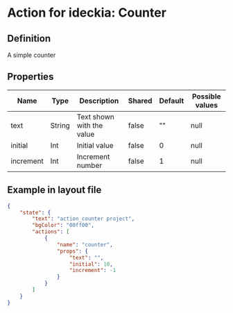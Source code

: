 # Action for ideckia: Counter

## Definition

A simple counter

## Properties

| Name | Type | Description | Shared | Default | Possible values |
| ----- |----- | ----- |----- | ----- | ----- |
| text | String | Text shown with the value | false | "" | null |
| initial | Int | Initial value | false | 0 | null |
| increment | Int | Increment number | false | 1 | null |

## Example in layout file

```json
{
    "state": {
        "text": "action_counter project",
        "bgColor": "00ff00",
        "actions": [
            {
                "name": "counter",
                "props": {
                    "text": "",
                    "initial": 10,
                    "increment": -1
                }
            }
        ]
    }
}
```